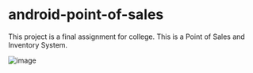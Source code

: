 # android-point-of-sales
This project is a final assignment for college. This is a Point of Sales and Inventory System.

![image](https://github.com/FarahAzhari/android-bt/assets/116514965/36891e9c-d3cf-4f3a-8453-26acd672e332)
